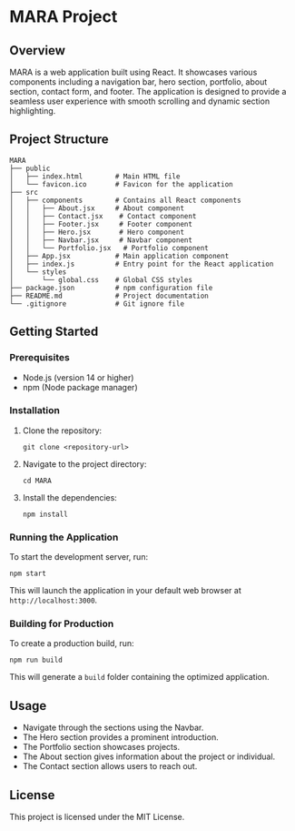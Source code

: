# MARA Project

## Overview
MARA is a web application built using React. It showcases various components including a navigation bar, hero section, portfolio, about section, contact form, and footer. The application is designed to provide a seamless user experience with smooth scrolling and dynamic section highlighting.

## Project Structure
```
MARA
├── public
│   ├── index.html        # Main HTML file
│   └── favicon.ico       # Favicon for the application
├── src
│   ├── components        # Contains all React components
│   │   ├── About.jsx     # About component
│   │   ├── Contact.jsx    # Contact component
│   │   ├── Footer.jsx     # Footer component
│   │   ├── Hero.jsx       # Hero component
│   │   ├── Navbar.jsx     # Navbar component
│   │   └── Portfolio.jsx   # Portfolio component
│   ├── App.jsx           # Main application component
│   ├── index.js          # Entry point for the React application
│   └── styles
│       └── global.css    # Global CSS styles
├── package.json          # npm configuration file
├── README.md             # Project documentation
└── .gitignore            # Git ignore file
```

## Getting Started

### Prerequisites
- Node.js (version 14 or higher)
- npm (Node package manager)

### Installation
1. Clone the repository:
   ```
   git clone <repository-url>
   ```
2. Navigate to the project directory:
   ```
   cd MARA
   ```
3. Install the dependencies:
   ```
   npm install
   ```

### Running the Application
To start the development server, run:
```
npm start
```
This will launch the application in your default web browser at `http://localhost:3000`.

### Building for Production
To create a production build, run:
```
npm run build
```
This will generate a `build` folder containing the optimized application.

## Usage
- Navigate through the sections using the Navbar.
- The Hero section provides a prominent introduction.
- The Portfolio section showcases projects.
- The About section gives information about the project or individual.
- The Contact section allows users to reach out.

## License
This project is licensed under the MIT License.